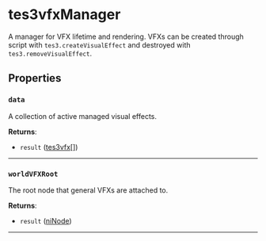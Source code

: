 # tes3vfxManager

A manager for VFX lifetime and rendering. VFXs can be created through script with `tes3.createVisualEffect` and destroyed with `tes3.removeVisualEffect`.

## Properties

### `data`

A collection of active managed visual effects.

**Returns**:

* `result` ([tes3vfx](../../types/tes3vfx)[])

***

### `worldVFXRoot`

The root node that general VFXs are attached to.

**Returns**:

* `result` ([niNode](../../types/niNode))

***

